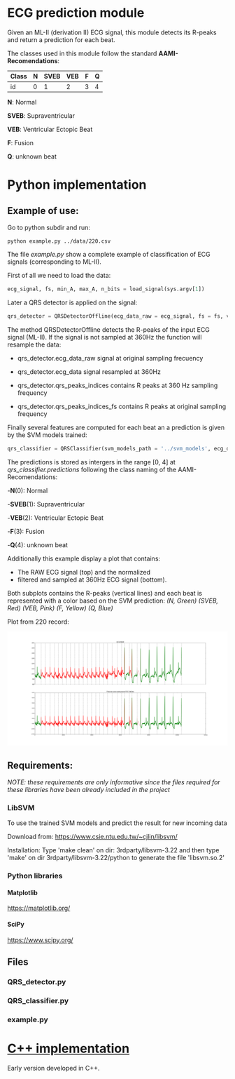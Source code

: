 # ECG prediction module

Given an ML-II (derivation II) ECG signal, this module detects its R-peaks and return a prediction for each beat.

The classes used in this module follow the standard **AAMI-Recomendations**:
 
| Class |  N| SVEB| VEB | F | Q |
|--|--|--|--|--|-----|
|id| 0| 1|2|3|4|

**N**: Normal

**SVEB**: Supraventricular

**VEB**: Ventricular Ectopic Beat 

**F**: Fusion

**Q**: unknown beat

# Python implementation

## Example of use:

Go to python subdir and run:
```
python example.py ../data/220.csv
```

The file *example.py* show a complete example of classification
of ECG signals (corresponding to ML-II).

First of all we need to load the data:
```python
ecg_signal, fs, min_A, max_A, n_bits = load_signal(sys.argv[1])
```

Later a QRS detector is applied on the signal:

```python
qrs_detector = QRSDetectorOffline(ecg_data_raw = ecg_signal, fs = fs, verbose=False, plot_data=False, show_plot=False)
```

The method QRSDetectorOffline detects the R-peaks of the input ECG signal (ML-II). If the signal is not sampled at 360Hz the function will resample the data:

- qrs_detector.ecg_data_raw             signal at original sampling frecuency

- qrs_detector.ecg_data                 signal resampled at 360Hz

- qrs_detector.qrs_peaks_indices        contains R peaks at 360 Hz sampling frequency

- qrs_detector.qrs_peaks_indices_fs     contains R peaks at original sampling frequency


Finally several features are computed for each beat an a prediction is given by the SVM models trained:

```python
qrs_classifier = QRSClassifier(svm_models_path = '../svm_models', ecg_data = qrs_detector.ecg_data, qrs_peaks_indices = qrs_detector.qrs_peaks_indices, min_A = min_A, max_A = max_A) 
```

The predictions is stored as intergers in the range [0, 4] at *qrs_classifier.predictions* following the class naming of the AAMI-Recomendations: 

-**N**(0): Normal  

-**SVEB**(1): Supraventricular

-**VEB**(2): Ventricular Ectopic Beat 

-**F**(3): Fusion

-**Q**(4): unknown beat


Additionally this example display a plot that contains:

- The RAW ECG signal (top) and the normalized
- filtered and sampled at 360Hz ECG signal (bottom). 

Both subplots contains the R-peaks (vertical lines) and each beat is represented with a color based on the SVM prediction: *(N, Green) (SVEB, Red) (VEB, Pink) (F, Yellow) (Q, Blue)*


Plot from 220 record:

![Ouput from 220](220.png)


## Requirements:

*NOTE: these requirements are only informative since the files required for these libraries have been already included in the project*

### LibSVM
To use the trained SVM models and predict the result for new incoming data

Download from: https://www.csie.ntu.edu.tw/~cjlin/libsvm/

Installation:
Type 'make clean' on dir: 3rdparty/libsvm-3.22
and then type 'make' on dir 3rdparty/libsvm-3.22/python to generate the file 'libsvm.so.2'

### Python libraries

#### Matplotlib
https://matplotlib.org/

#### SciPy
https://www.scipy.org/

## Files

### QRS_detector.py

### QRS_classifier.py

### example.py

# [C++ implementation](src/README.md)
Early version developed in C++.